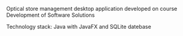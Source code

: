 Optical store management desktop application developed on course Development of Software Solutions

Technology stack: Java with JavaFX and SQLite datebase
